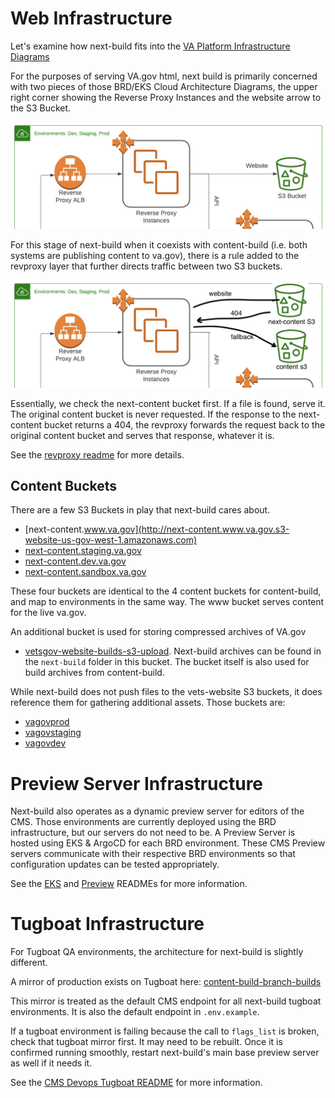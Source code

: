 # Web Infrastructure

Let's examine how next-build fits into the [VA Platform Infrastructure Diagrams](<https://vfs.atlassian.net/wiki/spaces/OT/pages/2231304195/Platform+Infrastructure+Diagrams#Cloud-Architecture-(AWS)>)

For the purposes of serving VA.gov html, next build is primarily concerned with two pieces of those BRD/EKS Cloud Architecture Diagrams, the upper right corner showing the Reverse Proxy Instances and the website arrow to the S3 Bucket.

![portion of cloud architecture relevant to next-build](/READMEs/images/web-infra.png)

For this stage of next-build when it coexists with content-build (i.e. both systems are publishing content to va.gov), there is a rule added to the revproxy layer that further directs traffic between two S3 buckets.

![updated diagram with fallback mechanism between buckets](/READMEs/images/web-infra-updated.png)

Essentially, we check the next-content bucket first. If a file is found, serve it. The original content bucket is never requested. If the response to the next-content bucket returns a 404, the revproxy forwards the request back to the original content bucket and serves that response, whatever it is.

See the [revproxy readme](/READMEs/devops/revproxy.md) for more details.

## Content Buckets

There are a few S3 Buckets in play that next-build cares about.

- [next-content.www.va.gov](http://next-content.www.va.gov.s3-website-us-gov-west-1.amazonaws.com)
- [next-content.staging.va.gov](http://next-content.staging.va.gov.s3-website-us-gov-west-1.amazonaws.com)
- [next-content.dev.va.gov](http://next-content.dev.va.gov.s3-website-us-gov-west-1.amazonaws.com)
- [next-content.sandbox.va.gov](http://next-content.sandbox.va.gov.s3-website-us-gov-west-1.amazonaws.com)

These four buckets are identical to the 4 content buckets for content-build, and map to environments in the same way.
The www bucket serves content for the live va.gov.

An additional bucket is used for storing compressed archives of VA.gov

- [vetsgov-website-builds-s3-upload](https://console.amazonaws-us-gov.com/s3/buckets/vetsgov-website-builds-s3-upload?region=us-gov-west-1&tab=objects). Next-build archives can be found in the `next-build` folder in this bucket. The bucket itself is also used for build archives from content-build.

While next-build does not push files to the vets-website S3 buckets, it does reference them for gathering additional assets. Those buckets are:

- [vagovprod](https://prod-va-gov-assets.s3-us-gov-west-1.amazonaws.com)
- [vagovstaging](https://staging-va-gov-assets.s3-us-gov-west-1.amazonaws.com)
- [vagovdev](https://dev-va-gov-assets.s3-us-gov-west-1.amazonaws.com)

# Preview Server Infrastructure

Next-build also operates as a dynamic preview server for editors of the CMS. Those environments are currently deployed using the BRD infrastructure, but our servers do not need to be. A Preview Server is hosted using EKS & ArgoCD for each BRD environment. These CMS Preview servers communicate with their respective BRD environments so that configuration updates can be tested appropriately.

See the [EKS](/READMEs/devops/eks.md) and [Preview](/READMEs/preview.md) READMEs for more information.

# Tugboat Infrastructure

For Tugboat QA environments, the architecture for next-build is slightly different.

A mirror of production exists on Tugboat here: [content-build-branch-builds](https://main-medc0xjkxm4jmpzxl3tfbcs7qcddsivh.ci.cms.va.gov/)

This mirror is treated as the default CMS endpoint for all next-build tugboat environments. It is also the default endpoint in `.env.example`.

If a tugboat environment is failing because the call to `flags_list` is broken, check that tugboat mirror first. It may need to be rebuilt. Once it is confirmed running smoothly, restart next-build's main base preview server as well if it needs it.

See the [CMS Devops Tugboat README](https://github.com/department-of-veterans-affairs/va.gov-cms/blob/main/READMES/devops/tugboat.md) for more information.
